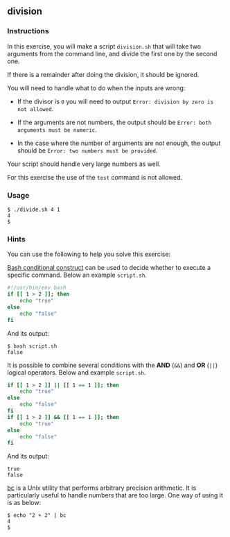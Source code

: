 ## division

### Instructions

In this exercise, you will make a script `division.sh` that will take two arguments from the command line, and divide the first one by the second one.

If there is a remainder after doing the division, it should be ignored.

You will need to handle what to do when the inputs are wrong:

- If the divisor is `0` you will need to output `Error: division by zero is not allowed`.

- If the arguments are not numbers, the output should be `Error: both arguments must be numeric`.

- In the case where the number of arguments are not enough, the output should be `Error: two numbers must be provided`.

Your script should handle very large numbers as well.

For this exercise the use of the `test` command is not allowed.

### Usage

```console
$ ./divide.sh 4 1
4
$
```

### Hints

You can use the following to help you solve this exercise:

[Bash conditional construct](https://www.gnu.org/software/bash/manual/bash.html#Conditional-Constructs) can be used to decide whether to execute a specific command. Below an example `script.sh`.

```bash
#!/usr/bin/env bash
if [[ 1 > 2 ]]; then
    echo "true"
else
    echo "false"
fi
```

And its output:

```console
$ bash script.sh
false
```

It is possible to combine several conditions with the **AND** (`&&`) and **OR** (`||`) logical operators. Below and example `script.sh`.

```bash
if [[ 1 > 2 ]] || [[ 1 == 1 ]]; then
    echo "true"
else
    echo "false"
fi
if [[ 1 > 2 ]] && [[ 1 == 1 ]]; then
    echo "true"
else
    echo "false"
fi
```

And its output:

```console
true
false
```

[bc](https://www.gnu.org/software/bc/manual/html_mono/bc.html) is a Unix utility that performs arbitrary precision arithmetic. It is particularly useful to handle numbers that are too large. One way of using it is as below:

```console
$ echo "2 + 2" | bc
4
$
```
